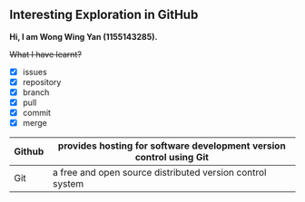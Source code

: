 ## Interesting Exploration in GitHub

**Hi, I am Wong Wing Yan (1155143285).**

~~What I have learnt?~~

- [x] issues
- [x] repository
- [x] branch
- [x] pull
- [x] commit
- [x] merge

| Github | provides hosting for software development version control using Git |
| ------ | ------------------------------------------------------------ |
| Git    | a free and open source distributed version control system    |



